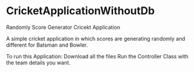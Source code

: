 # CricketApplicationWithoutDb
Randomly Score Generator Cricekt Application

A simple cricket application in which scores are generating randomly and different for Batsman and Bowler.

To run this Application:
Download all the files 
Run the Controller Class with the team details you want.

